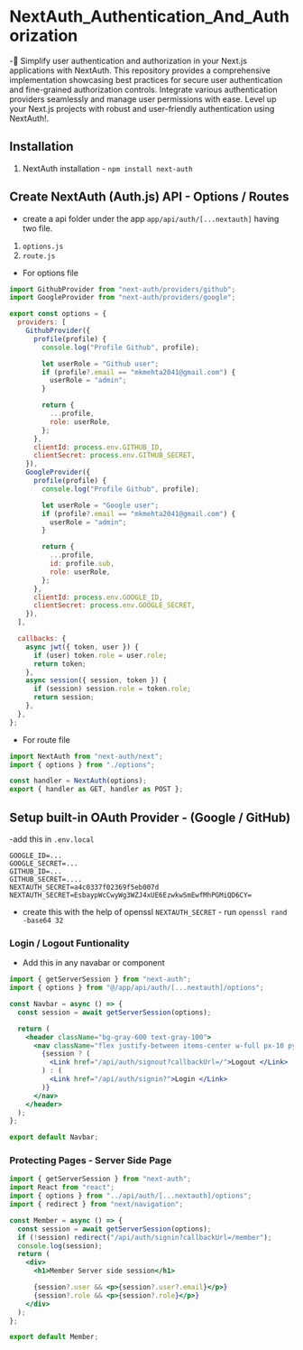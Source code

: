# NextAuth_Authentication_And_Authorization

-🔐 Simplify user authentication and authorization in your Next.js applications with NextAuth. This repository provides a comprehensive implementation showcasing best practices for secure user authentication and fine-grained authorization controls. Integrate various authentication providers seamlessly and manage user permissions with ease. Level up your Next.js projects with robust and user-friendly authentication using NextAuth!.

## Installation

1. NextAuth installation - `npm install next-auth`

## Create NextAuth (Auth.js) API - Options / Routes

- create a api folder under the app `app/api/auth/[...nextauth]` having two file.

1.  `options.js`
2.  `route.js`

- For options file

```jsx
import GithubProvider from "next-auth/providers/github";
import GoogleProvider from "next-auth/providers/google";

export const options = {
  providers: [
    GithubProvider({
      profile(profile) {
        console.log("Profile Github", profile);

        let userRole = "Github user";
        if (profile?.email == "mkmehta2041@gmail.com") {
          userRole = "admin";
        }

        return {
          ...profile,
          role: userRole,
        };
      },
      clientId: process.env.GITHUB_ID,
      clientSecret: process.env.GITHUB_SECRET,
    }),
    GoogleProvider({
      profile(profile) {
        console.log("Profile Github", profile);

        let userRole = "Google user";
        if (profile?.email == "mkmehta2041@gmail.com") {
          userRole = "admin";
        }

        return {
          ...profile,
          id: profile.sub,
          role: userRole,
        };
      },
      clientId: process.env.GOOGLE_ID,
      clientSecret: process.env.GOOGLE_SECRET,
    }),
  ],

  callbacks: {
    async jwt({ token, user }) {
      if (user) token.role = user.role;
      return token;
    },
    async session({ session, token }) {
      if (session) session.role = token.role;
      return session;
    },
  },
};
```

- For route file

```jsx
import NextAuth from "next-auth/next";
import { options } from "./options";

const handler = NextAuth(options);
export { handler as GET, handler as POST };
```

## Setup built-in OAuth Provider - (Google / GitHub)

-add this in `.env.local`

```.env
GOOGLE_ID=...
GOOGLE_SECRET=...
GITHUB_ID=...
GITHUB_SECRET=....
NEXTAUTH_SECRET=a4c0337f02369f5eb007d
NEXTAUTH_SECRET=EsbaypWcCwyWg3WZJ4xUE6EzwkwSmEwfMhPGMiQD6CY=
```

- create this with the help of openssl `NEXTAUTH_SECRET` - run
  `openssl rand -base64 32`

### Login / Logout Funtionality

- Add this in any navabar or component

```jsx
import { getServerSession } from "next-auth";
import { options } from "@/app/api/auth/[...nextauth]/options";

const Navbar = async () => {
  const session = await getServerSession(options);

  return (
    <header className="bg-gray-600 text-gray-100">
      <nav className="flex justify-between items-center w-full px-10 py-4">
        {session ? (
          <Link href="/api/auth/signout?callbackUrl=/">Logout </Link>
        ) : (
          <Link href="/api/auth/signin?">Login </Link>
        )}
      </nav>
    </header>
  );
};

export default Navbar;
```

### Protecting Pages - Server Side Page

```jsx
import { getServerSession } from "next-auth";
import React from "react";
import { options } from "../api/auth/[...nextauth]/options";
import { redirect } from "next/navigation";

const Member = async () => {
  const session = await getServerSession(options);
  if (!session) redirect("/api/auth/signin?callbackUrl=/member");
  console.log(session);
  return (
    <div>
      <h1>Member Server side session</h1>

      {session?.user && <p>{session?.user?.email}</p>}
      {session?.role && <p>{session?.role}</p>}
    </div>
  );
};

export default Member;
```
